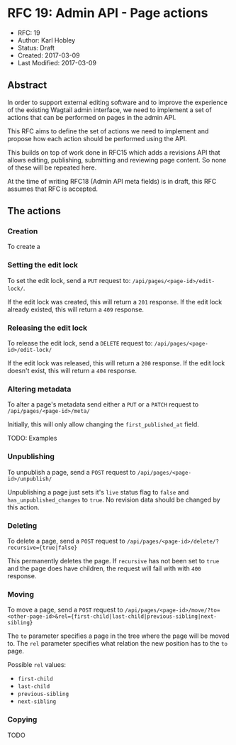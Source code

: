 # RFC 19: Admin API - Page actions

* RFC: 19
* Author: Karl Hobley
* Status: Draft
* Created: 2017-03-09
* Last Modified: 2017-03-09

## Abstract

In order to support external editing software and to improve the experience of
the existing Wagtail admin interface, we need to implement a set of actions
that can be performed on pages in the admin API.

This RFC aims to define the set of actions we need to implement and propose how
each action should be performed using the API.

This builds on top of work done in RFC15 which adds a revisions API that allows
editing, publishing, submitting and reviewing page content. So none of these
will be repeated here.

At the time of writing RFC18 (Admin API meta fields) is in draft, this RFC
assumes that RFC is accepted.

## The actions

### Creation

To create a

### Setting the edit lock

To set the edit lock, send a ``PUT`` request to: ``/api/pages/<page-id>/edit-lock/``.

If the edit lock was created, this will return a ``201`` response. If the edit
lock already existed, this will return a ``409`` response.

### Releasing the edit lock

To release the edit lock, send a ``DELETE`` request to: ``/api/pages/<page-id>/edit-lock/``

If the edit lock was released, this will return a ``200`` response. If the edit
lock doesn't exist, this will return a ``404`` response.

### Altering metadata

To alter a page's metadata send either a ``PUT`` or a ``PATCH`` request to
``/api/pages/<page-id>/meta/``

Initially, this will only allow changing the ``first_published_at`` field.

TODO: Examples

### Unpublishing

To unpublish a page, send a ``POST`` request to ``/api/pages/<page-id>/unpublish/``

Unpublishing a page just sets it's ``live`` status flag to ``false`` and
``has_unpublished_changes`` to ``true``. No revision data should be changed by
this action.

### Deleting

To delete a page, send a ``POST`` request to ``/api/pages/<page-id>/delete/?recursive={true|false}``

This permanently deletes the page.
If ``recursive`` has not been set to ``true`` and the page does have children,
the request will fail with with ``400`` response.

### Moving

To move a page, send a ``POST`` request to ``/api/pages/<page-id>/move/?to=<other-page-id>&rel={first-child|last-child|previous-sibling|next-sibling}``

The ``to`` parameter specifies a page in the tree where the page will be moved to.
The ``rel`` parameter specifies what relation the new position has to the ``to`` page.

Possible ``rel`` values:

 - ``first-child``
 - ``last-child``
 - ``previous-sibling``
 - ``next-sibling``

### Copying

TODO
